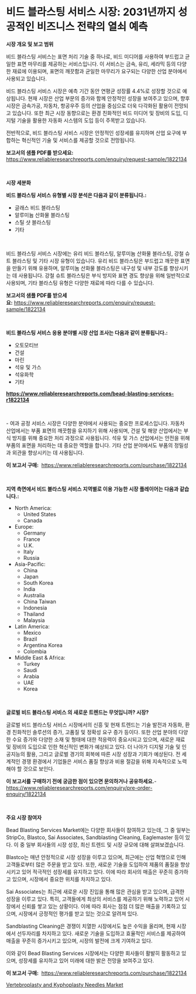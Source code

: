 <p><h1>비드 블라스팅 서비스 시장: 2031년까지 성공적인 비즈니스 전략의 열쇠 예측</h1></p><p><strong>시장 개요 및 보고 범위</strong></p>
<p><p>비드 블라스팅 서비스는 표면 처리 기술 중 하나로, 비드 미디어를 사용하여 부드럽고 균일한 표면 마무리를 제공하는 서비스입니다. 이 서비스는 금속, 유리, 세라믹 등의 다양한 재료에 이용되며, 표면의 깨끗함과 균일한 마무리가 요구되는 다양한 산업 분야에서 사용되고 있습니다. </p><p>비드 블라스팅 서비스 시장은 예측 기간 동안 연평균 성장률 4.4%로 성장할 것으로 예상됩니다. 현재 시장은 산업 부문의 증가와 함께 안정적인 성장을 보여주고 있으며, 향후 시장은 금속가공, 자동차, 항공우주 등의 산업을 중심으로 더욱 다각화된 활용이 전망되고 있습니다. 또한 최근 시장 동향으로는 환경 친화적인 비드 미디어 및 장비의 도입, 디지털 기술을 활용한 자동화 시스템의 도입 등이 주목받고 있습니다. </p><p>전반적으로, 비드 블라스팅 서비스 시장은 안정적인 성장세를 유지하며 산업 요구에 부합하는 혁신적인 기술 및 서비스를 제공할 것으로 전망됩니다.</p></p>
<p><strong>보고서의 샘플 PDF를 받으세요:</strong> <a href="https://www.reliableresearchreports.com/enquiry/request-sample/1822134">https://www.reliableresearchreports.com/enquiry/request-sample/1822134</a></p>
<p>&nbsp;</p>
<p><strong>시장 세분화</strong></p>
<p><strong>비드 블라스팅 서비스 유형별 시장 분석은 다음과 같이 분류됩니다.:</strong></p>
<p><ul><li>글래스 비드 블라스팅</li><li>알루미늄 산화물 블라스팅</li><li>스틸 샷 블라스팅</li><li>기타</li></ul></p>
<p>&nbsp;</p>
<p><p>비드 블라스팅 서비스 시장에는 유리 비드 블라스팅, 알루미늄 산화물 블라스팅, 강철 슈트 블라스팅 및 기타 시장 유형이 있습니다. 유리 비드 블라스팅은 부드럽고 깨끗한 표면을 만들기 위해 유용하며, 알루미늄 산화물 블라스팅은 내구성 및 내부 강도를 향상시키는 데 사용됩니다. 강철 슈트 블라스팅은 부식 방지와 표면 경도 향상을 위해 일반적으로 사용되며, 기타 블라스팅 유형은 다양한 재료에 따라 다를 수 있습니다.</p></p>
<p><strong>보고서의 샘플 PDF를 받으세요:</strong>&nbsp;<a href="https://www.reliableresearchreports.com/enquiry/request-sample/1822134">https://www.reliableresearchreports.com/enquiry/request-sample/1822134</a></p>
<p>&nbsp;</p>
<p><strong> 비드 블라스팅 서비스 응용 분야별 시장 산업 조사는 다음과 같이 분류됩니다.:</strong></p>
<p><ul><li>오토모티브</li><li>건설</li><li>마린</li><li>석유 및 가스</li><li>석유화학</li><li>기타</li></ul></p>
<p><strong><a href="https://www.reliableresearchreports.com/bead-blasting-services-r1822134">https://www.reliableresearchreports.com/bead-blasting-services-r1822134</a></strong></p>
<p>&nbsp;</p>
<p><p>- 여과 공정 서비스 시장은 다양한 분야에서 사용되는 중요한 프로세스입니다. 자동차 산업에서는 부품 표면의 깨끗함을 유지하기 위해 사용되며, 건설 및 해양 산업에서는 부식 방지를 위해 중요한 처리 과정으로 사용됩니다. 석유 및 가스 산업에서는 안전을 위해 부품의 표면을 처리하는 데 중요한 역할을 합니다. 기타 산업 분야에서도 부품의 정밀성과 외관을 향상시키는 데 사용됩니다.</p></p>
<p><strong>이 보고서 구매:</strong>&nbsp; <a href="https://www.reliableresearchreports.com/purchase/1822134">https://www.reliableresearchreports.com/purchase/1822134</a></p>
<p>&nbsp;</p>
<p><strong>지역 측면에서 비드 블라스팅 서비스 지역별로 이용 가능한 시장 플레이어는 다음과 같습니다.:</strong></p>
<p><ul>
    <li>
        North America:
        <ul>
            <li>United States</li>
            <li>Canada</li>
        </ul>
    </li>
    <li>
        Europe:
        <ul>
            <li>Germany</li>
            <li>France</li>
            <li>U.K.</li>
            <li>Italy</li>
            <li>Russia</li>
        </ul>
    </li>
    <li>
        Asia-Pacific:
        <ul>
            <li>China</li>
            <li>Japan</li>
            <li>South Korea</li>
            <li>India</li>
            <li>Australia</li>
            <li>China Taiwan</li>
            <li>Indonesia</li>
            <li>Thailand</li>
            <li>Malaysia</li>
        </ul>
    </li>
    <li>
        Latin America:
        <ul>
            <li>Mexico</li>
            <li>Brazil</li>
            <li>Argentina Korea</li>
            <li>Colombia</li>
        </ul>
    </li>
    <li>
        Middle East & Africa:
        <ul>
            <li>Turkey</li>
            <li>Saudi</li>
            <li>Arabia</li>
            <li>UAE</li>
            <li>Korea</li>
        </ul>
    </li>
    </ul></p>
<p>&nbsp;</p>
<p><strong>글로벌 비드 블라스팅 서비스 의 새로운 트렌드는 무엇입니까? 시장?</strong></p>
<p><p>글로벌 비드 블라스팅 서비스 시장에서의 신흥 및 현재 트렌드는 기술 발전과 자동화, 환경 친화적인 솔루션의 증가, 고품질 및 정확성 요구 증가 등이다. 또한 산업 분야의 다양한 수요 증가와 다양한 소재 및 형태에 대한 적응력이 중요시되고 있으며, 새로운 재료 및 장비의 도입으로 인한 혁신적인 변화가 예상되고 있다. 더 나아가 디지털 기술 및 인공지능의 활용, 그리고 글로벌 경기의 회복에 따른 시장 성장과 기회가 예상된다. 전 세계적인 경쟁 환경에서 기업들은 서비스 품질 향상과 비용 절감을 위해 지속적으로 노력해야 할 것으로 보인다.</p></p>
<p><strong>이 보고서를 구매하기 전에 궁금한 점이 있으면 문의하거나 공유하세요.</strong>- <a href="https://www.reliableresearchreports.com/enquiry/pre-order-enquiry/1822134">https://www.reliableresearchreports.com/enquiry/pre-order-enquiry/1822134</a></p>
<p>&nbsp;</p>
<p><strong>주요 시장 참여자</strong></p>
<p><p>Bead Blasting Services Market에는 다양한 회사들이 참여하고 있는데, 그 중 일부는 StripCo, Blastco, Sai Associates, Sandblasting Cleaning, Eaglemaster 등이 있다. 이 중 일부 회사들의 시장 성장, 최신 트렌드 및 시장 규모에 대해 살펴보겠습니다.</p><p>Blastco는 매년 안정적으로 시장 성장을 이루고 있으며, 최근에는 산업 혁명으로 인해 고객들로부터 많은 주문을 받고 있다. 또한, 새로운 기술을 도입하여 제품의 품질을 향상시키고 있어 적극적인 성장세를 유지하고 있다. 이에 따라 회사의 매출은 꾸준히 증가하고 있으며, 시장에서 중요한 위치를 차지하고 있다.</p><p>Sai Associates는 최근에 새로운 시장 진입을 통해 많은 관심을 받고 있으며, 급격한 성장을 이루고 있다. 특히, 고객들에게 최상의 서비스를 제공하기 위해 노력하고 있어 시장에서 신뢰를 쌓고 있는 상황이다. 이에 따라 회사는 점점 더 많은 매출을 기록하고 있으며, 시장에서 긍정적인 평가를 받고 있는 것으로 알려져 있다.</p><p>Sandblasting Cleaning은 경쟁이 치열한 시장에서도 높은 수익을 올리며, 현재 시장에서 선두자리를 차지하고 있다. 새로운 기술을 도입하고 효율적인 서비스를 제공하여 매출을 꾸준히 증가시키고 있으며, 시장의 발전에 크게 기여하고 있다.</p><p>이와 같이 Bead Blasting Services 시장에서는 다양한 회사들이 활발히 활동하고 있으며, 성장세를 유지하고 있어 미래에 대한 밝은 전망을 보여주고 있다.</p></p>
<p><strong>이 보고서 구매:</strong>&nbsp;&nbsp;<a href="https://www.reliableresearchreports.com/purchase/1822134">https://www.reliableresearchreports.com/purchase/1822134</a></p>
<p><p><a href="https://boundless-drawbridge-702.notion.site/Vertebroplasty-and-Kyphoplasty-Needles-Market-Size-Market-Outlook-and-Market-Forecast-2024-to-2031-4e29bc5ee36e41379ae7a81dfb80d245">Vertebroplasty and Kyphoplasty Needles Market</a></p></p>
